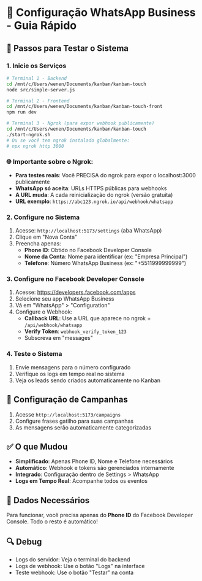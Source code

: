 # 📱 Configuração WhatsApp Business - Guia Rápido

## 🚀 Passos para Testar o Sistema

### 1. Inicie os Serviços
```bash
# Terminal 1 - Backend
cd /mnt/c/Users/wenen/Documents/kanban/kanban-touch
node src/simple-server.js

# Terminal 2 - Frontend  
cd /mnt/c/Users/wenen/Documents/kanban/kanban-touch-front
npm run dev

# Terminal 3 - Ngrok (para expor webhook publicamente)
cd /mnt/c/Users/wenen/Documents/kanban/kanban-touch
./start-ngrok.sh
# Ou se você tem ngrok instalado globalmente:
# npx ngrok http 3000
```

### 🌐 Importante sobre o Ngrok:
- **Para testes reais**: Você PRECISA do ngrok para expor o localhost:3000 publicamente
- **WhatsApp só aceita**: URLs HTTPS públicas para webhooks  
- **A URL muda**: A cada reinicialização do ngrok (versão gratuita)
- **URL exemplo**: `https://abc123.ngrok.io/api/webhook/whatsapp`

### 2. Configure no Sistema
1. Acesse: `http://localhost:5173/settings` (aba WhatsApp)
2. Clique em "Nova Conta"
3. Preencha apenas:
   - **Phone ID**: Obtido no Facebook Developer Console
   - **Nome da Conta**: Nome para identificar (ex: "Empresa Principal")  
   - **Telefone**: Número WhatsApp Business (ex: "+5511999999999")

### 3. Configure no Facebook Developer Console
1. Acesse: https://developers.facebook.com/apps
2. Selecione seu app WhatsApp Business
3. Vá em "WhatsApp" > "Configuration"
4. Configure o Webhook:
   - **Callback URL**: Use a URL que aparece no ngrok + `/api/webhook/whatsapp`
   - **Verify Token**: `webhook_verify_token_123`
   - Subscreva em "messages"

### 4. Teste o Sistema
1. Envie mensagens para o número configurado
2. Verifique os logs em tempo real no sistema
3. Veja os leads sendo criados automaticamente no Kanban

## 🔧 Configuração de Campanhas
1. Acesse `http://localhost:5173/campaigns`
2. Configure frases gatilho para suas campanhas
3. As mensagens serão automaticamente categorizadas

## ✅ O que Mudou
- **Simplificado**: Apenas Phone ID, Nome e Telefone necessários
- **Automático**: Webhook e tokens são gerenciados internamente
- **Integrado**: Configuração dentro de Settings > WhatsApp
- **Logs em Tempo Real**: Acompanhe todos os eventos

## 🎯 Dados Necessários
Para funcionar, você precisa apenas do **Phone ID** do Facebook Developer Console. Todo o resto é automático!

## 🔍 Debug
- Logs do servidor: Veja o terminal do backend
- Logs de webhook: Use o botão "Logs" na interface  
- Teste webhook: Use o botão "Testar" na conta